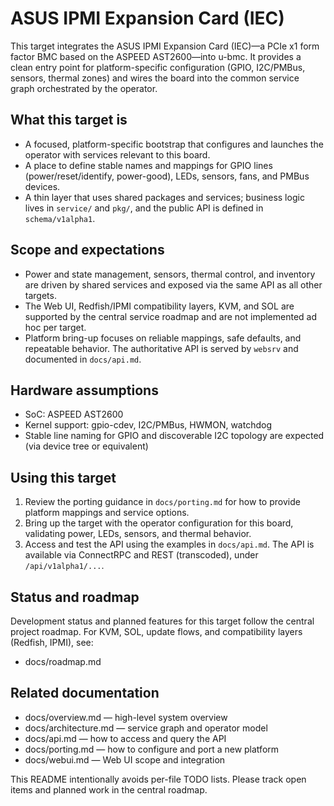 # ASUS IPMI Expansion Card (IEC)

This target integrates the ASUS IPMI Expansion Card (IEC)—a PCIe x1 form factor BMC based on the ASPEED AST2600—into u-bmc. It provides a clean entry point for platform-specific configuration (GPIO, I2C/PMBus, sensors, thermal zones) and wires the board into the common service graph orchestrated by the operator.

## What this target is

- A focused, platform-specific bootstrap that configures and launches the operator with services relevant to this board.
- A place to define stable names and mappings for GPIO lines (power/reset/identify, power-good), LEDs, sensors, fans, and PMBus devices.
- A thin layer that uses shared packages and services; business logic lives in `service/` and `pkg/`, and the public API is defined in `schema/v1alpha1`.

## Scope and expectations

- Power and state management, sensors, thermal control, and inventory are driven by shared services and exposed via the same API as all other targets.
- The Web UI, Redfish/IPMI compatibility layers, KVM, and SOL are supported by the central service roadmap and are not implemented ad hoc per target.
- Platform bring-up focuses on reliable mappings, safe defaults, and repeatable behavior. The authoritative API is served by `websrv` and documented in `docs/api.md`.

## Hardware assumptions

- SoC: ASPEED AST2600
- Kernel support: gpio-cdev, I2C/PMBus, HWMON, watchdog
- Stable line naming for GPIO and discoverable I2C topology are expected (via device tree or equivalent)

## Using this target

1. Review the porting guidance in `docs/porting.md` for how to provide platform mappings and service options.
2. Bring up the target with the operator configuration for this board, validating power, LEDs, sensors, and thermal behavior.
3. Access and test the API using the examples in `docs/api.md`. The API is available via ConnectRPC and REST (transcoded), under `/api/v1alpha1/...`.

## Status and roadmap

Development status and planned features for this target follow the central project roadmap. For KVM, SOL, update flows, and compatibility layers (Redfish, IPMI), see:

- docs/roadmap.md

## Related documentation

- docs/overview.md — high-level system overview
- docs/architecture.md — service graph and operator model
- docs/api.md — how to access and query the API
- docs/porting.md — how to configure and port a new platform
- docs/webui.md — Web UI scope and integration

This README intentionally avoids per-file TODO lists. Please track open items and planned work in the central roadmap.
